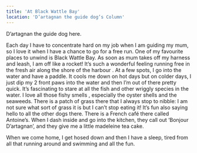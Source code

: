 ```yaml
---
title: 'At Black Wattle Bay'
location: 'D’artagnan the guide dog’s Column'
---
```

D’artagnan the guide dog here.

Each day I have to concentrate hard on my job when I am guiding my mum, so I love it when I have a chance to go for a free run. One of my favourite places to unwind is Black Wattle Bay.   As soon as mum takes off my harness and leash, I am off like a rocket! It’s such a wonderful feeling running free in the fresh air along the shore of the harbour . At a few spots, I go into the water and have a paddle.  It cools me down on hot days but on colder days, I just dip my 2 front paws into the water and then I’m out of there pretty quick. It’s fascinating to stare at all the fish and other wriggly  species in the water. I love all those fishy smells , especially the oyster shells and the seaweeds.  There is a patch of grass there that I always stop to nibble: I am not sure what sort of grass it is but I can’t stop eating it! It’s fun also saying hello to all the other dogs there.  There is a French café there called Antoine’s.  When I dash inside and go into the kitchen, they call out ‘Bonjour D’artagnan’, and they give me a little madeleine   tea cake.  

When we come home, I get hosed down and then I have a sleep, tired from all that running around and swimming and all the fun.
